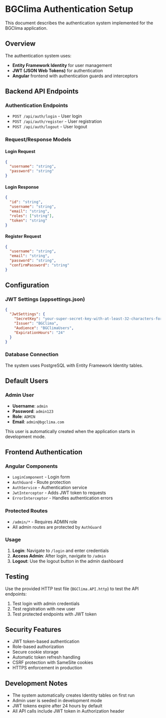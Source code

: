 # BGClima Authentication Setup

This document describes the authentication system implemented for the BGClima application.

## Overview

The authentication system uses:
- **Entity Framework Identity** for user management
- **JWT (JSON Web Tokens)** for authentication
- **Angular** frontend with authentication guards and interceptors

## Backend API Endpoints

### Authentication Endpoints

- `POST /api/auth/login` - User login
- `POST /api/auth/register` - User registration  
- `POST /api/auth/logout` - User logout

### Request/Response Models

#### Login Request
```json
{
  "username": "string",
  "password": "string"
}
```

#### Login Response
```json
{
  "id": "string",
  "username": "string",
  "email": "string",
  "roles": ["string"],
  "token": "string"
}
```

#### Register Request
```json
{
  "username": "string",
  "email": "string",
  "password": "string",
  "confirmPassword": "string"
}
```

## Configuration

### JWT Settings (appsettings.json)
```json
{
  "JwtSettings": {
    "SecretKey": "your-super-secret-key-with-at-least-32-characters-for-jwt-signing",
    "Issuer": "BGClima",
    "Audience": "BGClimaUsers",
    "ExpirationHours": "24"
  }
}
```

### Database Connection
The system uses PostgreSQL with Entity Framework Identity tables.

## Default Users

### Admin User
- **Username**: `admin`
- **Password**: `admin123`
- **Role**: `ADMIN`
- **Email**: `admin@bgclima.com`

This user is automatically created when the application starts in development mode.

## Frontend Authentication

### Angular Components
- `LoginComponent` - Login form
- `AuthGuard` - Route protection
- `AuthService` - Authentication service
- `JwtInterceptor` - Adds JWT token to requests
- `ErrorInterceptor` - Handles authentication errors

### Protected Routes
- `/admin/*` - Requires ADMIN role
- All admin routes are protected by `AuthGuard`

### Usage

1. **Login**: Navigate to `/login` and enter credentials
2. **Access Admin**: After login, navigate to `/admin`
3. **Logout**: Use the logout button in the admin dashboard

## Testing

Use the provided HTTP test file (`BGClima.API.http`) to test the API endpoints:

1. Test login with admin credentials
2. Test registration with new user
3. Test protected endpoints with JWT token

## Security Features

- JWT token-based authentication
- Role-based authorization
- Secure cookie storage
- Automatic token refresh handling
- CSRF protection with SameSite cookies
- HTTPS enforcement in production

## Development Notes

- The system automatically creates Identity tables on first run
- Admin user is seeded in development mode
- JWT tokens expire after 24 hours by default
- All API calls include JWT token in Authorization header 